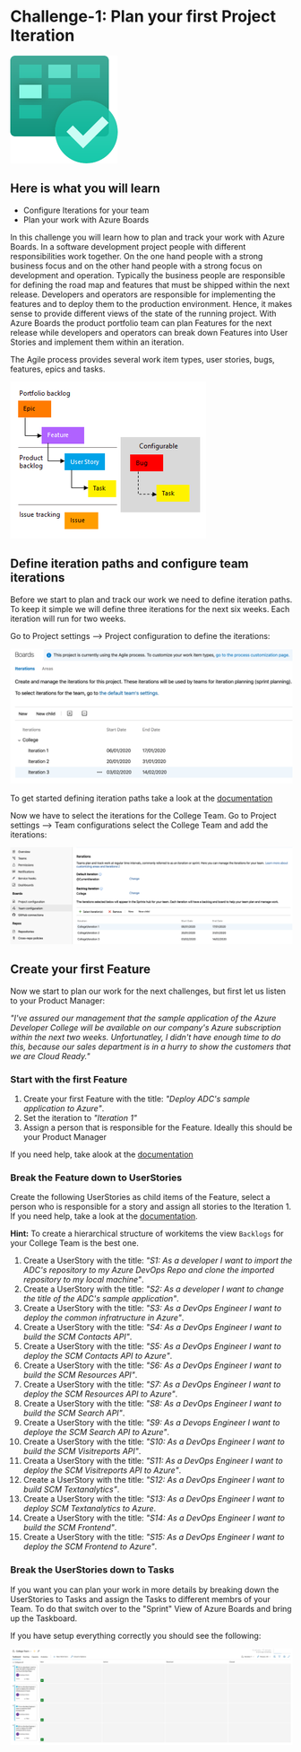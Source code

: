 # Challenge-1: Plan your first Project Iteration

![Azure Boards](./images/boards.svg)

## Here is what you will learn
- Configure Iterations for your team
- Plan your work with Azure Boards

In this challenge you will learn how to plan and track your work with Azure Boards. 
In a software development project people with different responsibilities work together. On the one hand people with a strong business focus and on the other hand people with a strong focus on development and operation. Typically the business people are responsible for defining the road map and features that must be shipped within the next release. Developers and operators are responsible for implementing the features and to deploy them to the production environment. Hence, it makes sense to provide different views of the state of the running project. With Azure Boards the product portfolio team can plan Features for the next release while developers and operators can break down Features into User Stories and implement them within an iteration.

The Agile process provides several work item types, user stories, bugs, features, epics and tasks.

![workitems](./images/workitems.png)

## Define iteration paths and configure team iterations
Before we start to plan and track our work we need to define iteration paths. To keep it simple we will define three iterations for the next six weeks. Each iteration will run for two weeks.

Go to Project settings --> Project configuration to define the iterations:

![iterations](./images/iterations.png)

To get started defining iteration paths take a look at the [documentation](https://docs.microsoft.com/en-gb/azure/devops/organizations/settings/set-iteration-paths-sprints?view=azure-devops)

Now we have to select the iterations for the College Team.
Go to Project settings --> Team configurations select the College Team and add the iterations:

![Team Iterations](./images/team-iterations.png)

## Create your first Feature

Now we start to plan our work for the next challenges, but first let us listen to your Product Manager:

*"I've assured our management that the sample application of the Azure Developer College will be available on our company's Azure subscription within the next two weeks. Unfortunatley, I didn't have enough time to do this, because our sales department is in a hurry to show the customers that we are Cloud Ready."*

### Start with the first Feature
1. Create your first Feature with the title: *"Deploy ADC's sample application to Azure"*.
2. Set the iteration to *"Iteration 1"*
3. Assign a person that is responsible for the Feature. Ideally this should be your Product Manager

If you need help, take alook at the [documentation](https://docs.microsoft.com/en-gb/azure/devops/boards/backlogs/define-features-epics?view=azure-devops)

### Break the Feature down to UserStories
Create the following UserStories as child items of the Feature, select a person who is responsible for a story and assign all stories to the Iteration 1. If you need help, take a look at the [documentation](https://docs.microsoft.com/en-gb/azure/devops/boards/backlogs/define-features-epics?view=azure-devops#add-child-items).

**Hint:** To create a hierarchical structure of workitems the view `Backlogs` for your College Team is the best one.

1. Create a UserStory with the title: *"S1: As a developer I want to import the ADC's repository to my Azure DevOps Repo and clone the imported repository to my local machine"*.
2. Create a UserStory with the title: *"S2: As a developer I want to change the title of the ADC's sample application"*.
3. Create a UserStory with the title: *"S3: As a DevOps Engineer I want to deploy the common infratructure in Azure"*.
4. Create a UserStory with the title: *"S4: As a DevOps Engineer I want to build the SCM Contacts API"*.
5. Create a UserStory with the title: *"S5: As a DevOps Engineer I want to deploy the SCM Contacts API to Azure"*.
6. Create a UserStory with the title: *"S6: As a DevOps Engineer I want to build the SCM Resources API"*.
7. Create a UserStory with the title: *"S7: As a DevOps Engineer I want to deploy the SCM Resources API to Azure"*.
8. Create a UserStory with the title: *"S8: As a DevOps Engineer I want to build the SCM Search API"*.
9. Create a UserStory with the title: *"S9: As a Devops Engineer I want to deploye the SCM Search API to Azure"*.
10. Create a UserStory with the title: *"S10: As a DevOps Engineer I want to build the SCM Visitreports API"*.
11. Creata a UserStory with the title: *"S11: As a DevOps Engineer I want to deploy the SCM Visitreports API to Azure"*.
12. Create a UserStory with the title: *"S12: As a DevOps Engineer I want to build SCM Textanalytics"*.
13. Create a UserStory with the title: *"S13: As a DevOps Engineer I want to deploy SCM Textanalytics to Azure*.
14. Create a UserStory with the title: *"S14: As a DevOps Engineer I want to build the SCM Frontend"*.
15. Create a UserStory with the title: *"S15: As a DevOps Engineer I want to deploy the SCM Frontend to Azure"*.
### Break the UserStories down to Tasks
If you want you can plan your work in more details by breaking down the UserStories to Tasks and assign the Tasks to different membrs of your Team. To do that switch over to the "Sprint" View of Azure Boards and bring up the Taskboard.

If you have setup everything correctly you should see the following:

![Taskboard](./images/taskboard.png)

